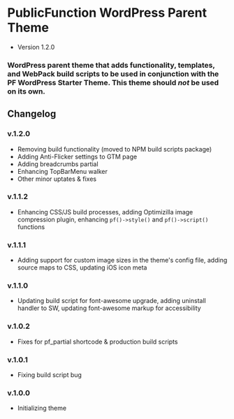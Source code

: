 # PublicFunction WordPress Parent Theme #

 - Version 1.2.0
 
### WordPress parent theme that adds functionality, templates, and WebPack build scripts to be used in conjunction with the PF WordPress Starter Theme. This theme should *not* be used on its own. ###

## Changelog ##

### v.1.2.0
- Removing build functionality (moved to NPM build scripts package)
- Adding Anti-Flicker settings to GTM page
- Adding breadcrumbs partial
- Enhancing TopBarMenu walker
- Other minor uptates & fixes

### v.1.1.2
- Enhancing CSS/JS build processes, adding Optimizilla image compression plugin, enhancing `pf()->style()` and `pf()->script()` functions

### v.1.1.1
- Adding support for custom image sizes in the theme's config file, adding source maps to CSS, updating iOS icon meta

### v.1.1.0
- Updating build script for font-awesome upgrade, adding uninstall handler to SW, updating font-awesome markup for accessibility

### v.1.0.2
- Fixes for pf_partial shortcode & production build scripts

### v.1.0.1
- Fixing build script bug

### v.1.0.0
- Initializing theme
